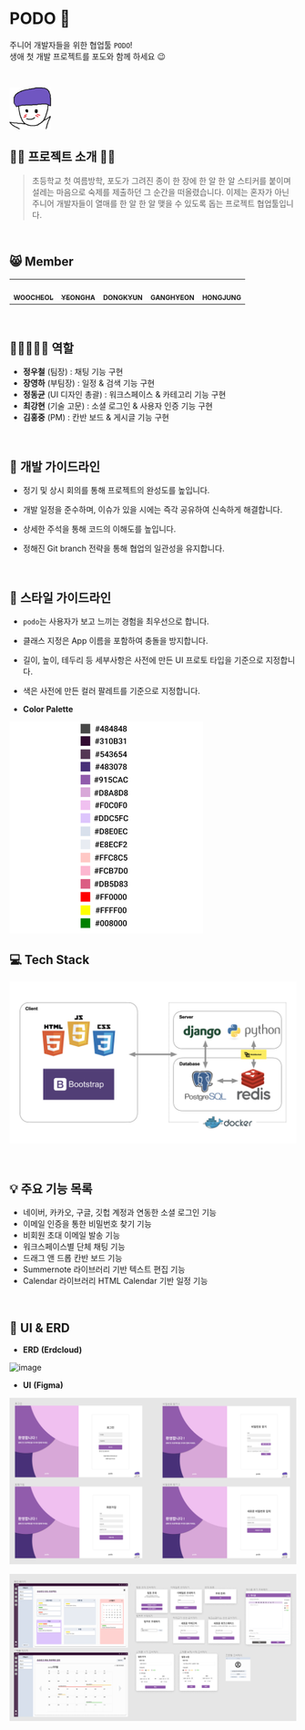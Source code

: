 # PODO 🍇 
주니어 개발자들을 위한 협업툴 `PODO`!  
생애 첫 개발 프로젝트를 포도와 함께 하세요 😉

</br> 

![마스코트](README.assets/마스코트-1637077278149.png)  

## 🙋‍♂️ 프로젝트 소개 🙋‍♀️

>초등학교 첫 여름방학, 포도가 그려진 종이 한 장에 한 알 한 알 스티커를 붙이며 설레는 마음으로 숙제를 제출하던 그 순간을 떠올렸습니다.
>이제는 혼자가 아닌 주니어 개발자들이 열매를 한 알 한 알 맺을 수 있도록 돕는 프로젝트 협업툴입니다.  

</br>

## 😸 Member

<table>
  <tr>
    <td align="center"><a href="https://github.com/woosteelz"><img src="https://avatars.githubusercontent.com/u/48507475?v=4" width="100px;" alt=""/><br /><sub><b>WOOCHEOL</b></sub></a><br /></td>
    <td align="center"><a href="https://github.com/yeongsummer"><img src="https://avatars.githubusercontent.com/u/87457128?v=4" width="100px;" alt=""/><br /><sub><b>YEONGHA</b></sub></a><br /></td>
    <td align="center"><a href="https://github.com/DongKyunJung"><img src="https://avatars.githubusercontent.com/u/87457171?v=4" width="100px;" alt=""/><br /><sub><b>DONGKYUN</b></sub></a><br /></td>
    <td align="center"><a href="https://github.com/khyunchoi"><img src="https://avatars.githubusercontent.com/u/77478732?v=4" width="100px;" alt=""/><br /><sub><b>GANGHYEON</b></sub></a><br /></td>
    <td align="center"><a href="https://github.com/hongjungkimm"><img src="https://avatars.githubusercontent.com/u/87457152?v=4" width="100px;" alt=""/><br /><sub><b>HONGJUNG</b></sub></a><br /></td>
  </tr>
</table>  

</br>

## 👨🏻‍🤝‍👨🏻 역할

- **정우철** (팀장)  : 채팅 기능 구현
- **장영하** (부팀장)  : 일정 & 검색 기능 구현
- **정동균** (UI 디자인 총괄)  : 워크스페이스 & 카테고리 기능 구현
- **최강현** (기술 고문) : 소셜 로그인 & 사용자 인증 기능 구현
- **김홍중** (PM) : 칸반 보드 & 게시글 기능 구현  

</br>

## 📌 개발 가이드라인

- 정기 및 상시 회의를 통해 프로젝트의 완성도를 높입니다.
- 개발 일정을 준수하며, 이슈가 있을 시에는 즉각 공유하여 신속하게 해결합니다.

- 상세한 주석을 통해 코드의 이해도를 높입니다.
- 정해진 Git branch 전략을 통해 협업의 일관성을 유지합니다.  

</br>

## 🎨 스타일 가이드라인

- `podo`는 사용자가 보고 느끼는 경험을 최우선으로 합니다.

- 클래스 지정은 App 이름을 포함하여 충돌을 방지합니다.

- 길이, 높이, 테두리 등 세부사항은 사전에 만든 UI 프로토 타입을 기준으로 지정합니다.

- 색은 사전에 만든 컬러 팔레트를 기준으로 지정합니다.

- **Color Palette**

<img src="README.assets/colors.PNG" alt="colors"  />  

</br>

## 💻 Tech Stack

![made_by_woosteelz](README.assets/made_by_woosteelz.jpg)  

</br>

## 💡 주요 기능 목록

- 네이버, 카카오, 구글, 깃헙 계정과 연동한 소셜 로그인 기능
- 이메일 인증을 통한 비밀번호 찾기 기능
- 비회원 초대 이메일 발송 기능
- 워크스페이스별 단체 채팅 기능
- 드래그 앤 드롭 칸반 보드 기능
- Summernote 라이브러리 기반 텍스트 편집 기능
- Calendar 라이브러리 HTML Calendar 기반 일정 기능  

</br>

## 📐 UI & ERD

- **ERD** **(Erdcloud)**

![image](https://user-images.githubusercontent.com/87457128/141805782-3eae09db-0d80-4f25-a322-28ed8de3ff3b.png)  



- **UI** **(Figma)**

![UI1](README.assets/UI1.png)

![UI2](README.assets/UI2.png)
